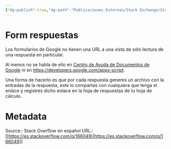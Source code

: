 ```yaml
---
{"dg-publish":true,"dg-path":"Publicaciones Externas/Stack Exchange/Stack Overflow en español/es.stackoverflow.com-166049.md","permalink":"/publicaciones-externas/stack-exchange/stack-overflow-en-espanol/es-stackoverflow-com-166049/","title":"Form respuestas","hide":true,"noteIcon":"\"0\"","created":"2024-04-03T12:49:10.626-06:00","updated":"2024-04-05T16:43:53.887-06:00"}
---
```


# Form respuestas

Los formularios de Google no tienen una URL a una vista de sólo lectura de una respuesta en particular.

Al menos no se habla de ello en [Centro de Ayuda de Documentos de Google](https://suppot.google.com/docs?hl=es) ni en https://developers.google.com/apps-script.

Una forma de hacerlo es que por cada respuesta generes un archivo con la entradas de la respuesta, este lo compartas con cualquiera que tenga el enlace y registres dicho enlace en la hoja de respuestas de tu hoja de cálculo.

# Metadata
Source:: Stack Overflow en español
URL:: [[https://es.stackoverflow.com/q/166049\|https://es.stackoverflow.com/q/166049]]

